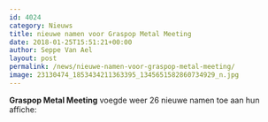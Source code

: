 ```yaml
---
id: 4024
category: Nieuws
title: nieuwe namen voor Graspop Metal Meeting
date: 2018-01-25T15:51:21+00:00
author: Seppe Van Ael
layout: post
permalink: /news/nieuwe-namen-voor-graspop-metal-meeting/
image: 23130474_1853434211363395_1345651582860734929_n.jpg
---
```

<div data-block="true" data-editor="1m6hp" data-offset-key="e8uoe-0-0">
  <strong>Graspop Metal Meeting</strong> voegde weer 26 nieuwe namen toe aan hun affiche:
</div>

<div data-block="true" data-editor="1m6hp" data-offset-key="e8uoe-0-0">
</div>

<div class="" data-block="true" data-editor="1m6hp" data-offset-key="e8uoe-0-0">
  <a href="http://www.rockxxl.coma>
</div>

<div data-block="true" data-editor="1m6hp" data-offset-key="e8uoe-0-0">
</div>

<div class="" data-block="true" data-editor="1m6hp" data-offset-key="451uq-0-0">
</div>
